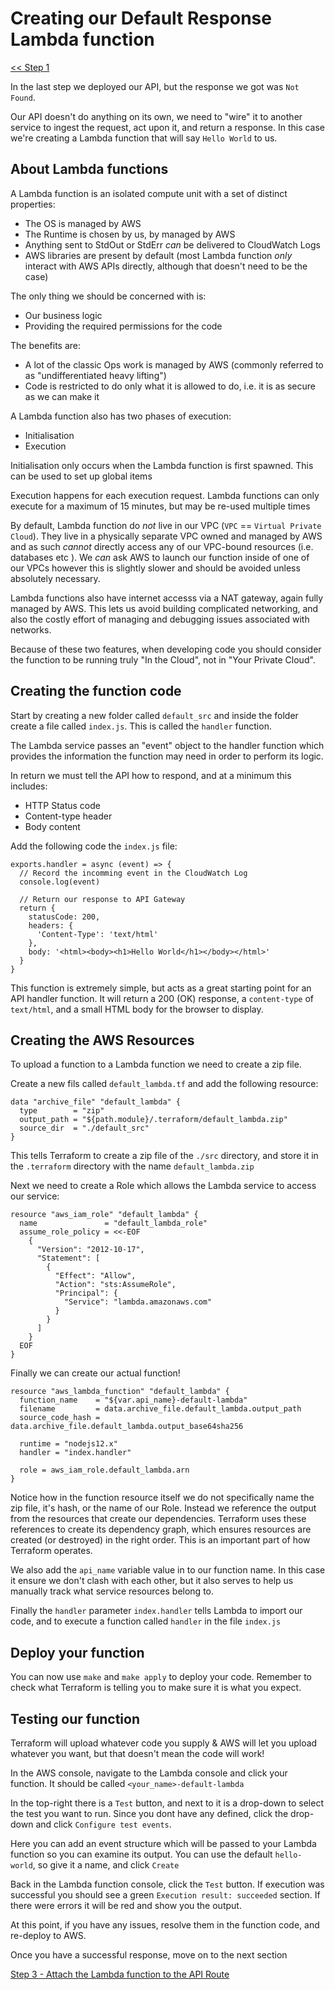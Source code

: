 # Creating our Default Response Lambda function
[ << Step 1](./1.md)

In the last step we deployed our API, but the response we got was `Not Found`.

Our API doesn't do anything on its own, we need to "wire" it to another service
to ingest the request, act upon it, and return a response.  In this case we're
creating a Lambda function that will say `Hello World` to us.

## About Lambda functions

A Lambda function is an isolated compute unit with a set of distinct properties:

- The OS is managed by AWS
- The Runtime is chosen by us, by managed by AWS
- Anything sent to StdOut or StdErr _can_ be delivered to CloudWatch Logs
- AWS libraries are present by default (most Lambda function _only_ interact
with AWS APIs directly, although that doesn't need to be the case)

The only thing we should be concerned with is:
- Our business logic
- Providing the required permissions for the code

The benefits are:

- A lot of the classic Ops work is managed by AWS (commonly
referred to as "undifferentiated heavy lifting")
- Code is restricted to do only what it is allowed to do, i.e. it is as secure
as we can make it

A Lambda function also has two phases of execution:
- Initialisation
- Execution

Initialisation only occurs when the Lambda function is first spawned.  This can
be used to set up global items

Execution happens for each execution request.  Lambda functions can only execute
for a maximum of 15 minutes, but may be re-used multiple times

By default, Lambda function do _not_ live in our VPC (`VPC` == `Virtual Private
Cloud`).  They live in a physically separate VPC owned and managed by AWS and as
such _cannot_ directly access any of our VPC-bound resources (i.e. databases etc
).  We _can_ ask AWS to launch our function inside of one of our VPCs however
this is slightly slower and should be avoided unless absolutely necessary.

Lambda functions also have internet accesss via a NAT gateway, again fully
managed by AWS.  This lets us avoid building complicated networking, and also
the costly effort of managing and debugging issues associated with networks.

Because of these two features, when developing code you should consider the
function to be running truly "In the Cloud", not in "Your Private Cloud".

## Creating the function code

Start by creating a new folder called `default_src` and inside the folder create a file
called `index.js`.  This is called the `handler` function.

The Lambda service passes an "event" object to the handler function which
provides the information the function may need in order to perform its logic.

In return we must tell the API how to respond, and at a minimum this includes:

- HTTP Status code
- Content-type header
- Body content

Add the following code the `index.js` file:

```
exports.handler = async (event) => {
  // Record the incomming event in the CloudWatch Log
  console.log(event)

  // Return our response to API Gateway
  return {
    statusCode: 200,
    headers: {
      'Content-Type': 'text/html'
    },
    body: '<html><body><h1>Hello World</h1></body></html>'
  }
}
```

This function is extremely simple, but acts as a great starting point for an API
handler function.  It will return a 200 (OK) response, a `content-type` of
`text/html`, and a small HTML body for the browser to display.

## Creating the AWS Resources

To upload a function to a Lambda function we need to create a zip file.

Create a new fils called `default_lambda.tf` and add the following resource:

```
data "archive_file" "default_lambda" {
  type        = "zip"
  output_path = "${path.module}/.terraform/default_lambda.zip"
  source_dir  = "./default_src"
}
``` 

This tells Terraform to create a zip file of the `./src` directory, and store it
in the `.terraform` directory with the name `default_lambda.zip`

Next we need to create a Role which allows the Lambda service to access our
service:

```
resource "aws_iam_role" "default_lambda" {
  name               = "default_lambda_role"
  assume_role_policy = <<-EOF
    {
      "Version": "2012-10-17",
      "Statement": [
        {
          "Effect": "Allow",
          "Action": "sts:AssumeRole",
          "Principal": {
            "Service": "lambda.amazonaws.com"
          }
        }
      ]
    }
  EOF
}
```

Finally we can create our actual function!

```
resource "aws_lambda_function" "default_lambda" {
  function_name    = "${var.api_name}-default-lambda"
  filename         = data.archive_file.default_lambda.output_path
  source_code_hash = data.archive_file.default_lambda.output_base64sha256

  runtime = "nodejs12.x"
  handler = "index.handler"

  role = aws_iam_role.default_lambda.arn
}
```

Notice how in the function resource itself we do not specifically name the zip
file, it's hash, or the name of our Role.  Instead we reference the output from 
the resources that create our dependencies.  Terraform uses these references to
create its dependency graph, which ensures resources are created (or destroyed)
in the right order.  This is an important part of how Terraform operates. 

We also add the `api_name` variable value in to our function name.  In this case
it ensure we don't clash with each other, but it also serves to help us manually
track what service resources belong to.

Finally the `handler` parameter `index.handler` tells Lambda to import our code,
and to execute a function called `handler` in the file `index.js`

## Deploy your function

You can now use `make` and `make apply` to deploy your code.  Remember to check
what Terraform is telling you to make sure it is what you expect.

## Testing our function

Terraform will upload whatever code you supply & AWS will let you upload
whatever you want, but that doesn't mean the code will work!

In the AWS console, navigate to the Lambda console and click your function.  It
should be called `<your_name>-default-lambda`

In the top-right there is a `Test` button, and next to it is a drop-down to
select the test you want to run.  Since you dont have any defined, click the
drop-down and click `Configure test events`.

Here you can add an event structure which will be passed to your Lambda function
so you can examine its output.  You can use the default `hello-world`, so give
it a name, and click `Create`

Back in the Lambda function console, click the `Test` button.  If execution was
successful you should see a green `Execution result: succeeded` section.  If
there were errors it will be red and show you the output.

At this point, if you have any issues, resolve them in the function code, and
re-deploy to AWS.

Once you have a successful response, move on to the next section

[Step 3 - Attach the Lambda function to the API Route](./3.md)